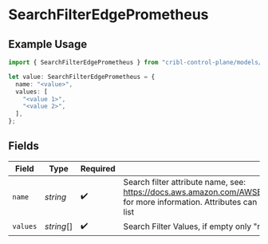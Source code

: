 # SearchFilterEdgePrometheus

## Example Usage

```typescript
import { SearchFilterEdgePrometheus } from "cribl-control-plane/models/operations";

let value: SearchFilterEdgePrometheus = {
  name: "<value>",
  values: [
    "<value 1>",
    "<value 2>",
  ],
};
```

## Fields

| Field                                                                                                                                                                                                              | Type                                                                                                                                                                                                               | Required                                                                                                                                                                                                           | Description                                                                                                                                                                                                        |
| ------------------------------------------------------------------------------------------------------------------------------------------------------------------------------------------------------------------ | ------------------------------------------------------------------------------------------------------------------------------------------------------------------------------------------------------------------ | ------------------------------------------------------------------------------------------------------------------------------------------------------------------------------------------------------------------ | ------------------------------------------------------------------------------------------------------------------------------------------------------------------------------------------------------------------ |
| `name`                                                                                                                                                                                                             | *string*                                                                                                                                                                                                           | :heavy_check_mark:                                                                                                                                                                                                 | Search filter attribute name, see: https://docs.aws.amazon.com/AWSEC2/latest/APIReference/API_DescribeInstances.html for more information. Attributes can be manually entered if not present in the drop down list |
| `values`                                                                                                                                                                                                           | *string*[]                                                                                                                                                                                                         | :heavy_check_mark:                                                                                                                                                                                                 | Search Filter Values, if empty only "running" EC2 instances will be returned                                                                                                                                       |